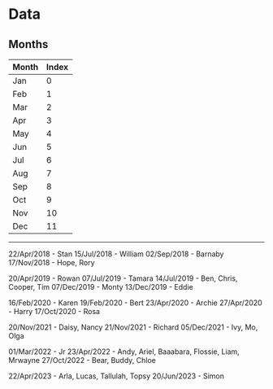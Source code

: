# Data

## Months

| Month | Index |
| ----- | ----- |
| Jan   | 0     |
| Feb   | 1     |
| Mar   | 2     |
| Apr   | 3     |
| May   | 4     |
| Jun   | 5     |
| Jul   | 6     |
| Aug   | 7     |
| Sep   | 8     |
| Oct   | 9     |
| Nov   | 10    |
| Dec   | 11    |


---

22/Apr/2018 - Stan
15/Jul/2018 - William
02/Sep/2018 - Barnaby
17/Nov/2018 - Hope, Rory


20/Apr/2019 - Rowan
07/Jul/2019 - Tamara
14/Jul/2019 - Ben, Chris, Cooper, Tim
07/Dec/2019 - Monty
13/Dec/2019 - Eddie


16/Feb/2020 - Karen
19/Feb/2020 - Bert
23/Apr/2020 - Archie
27/Apr/2020 - Harry
17/Oct/2020 - Rosa

20/Nov/2021 - Daisy, Nancy
21/Nov/2021 - Richard
05/Dec/2021 - Ivy, Mo, Olga

01/Mar/2022 - Jr
23/Apr/2022 - Andy, Ariel, Baaabara, Flossie, Liam, Mrwayne
27/Oct/2022 - Bear, Buddy, Chloe

22/Apr/2023 - Arla, Lucas, Tallulah, Topsy
20/Jun/2023 - Simon